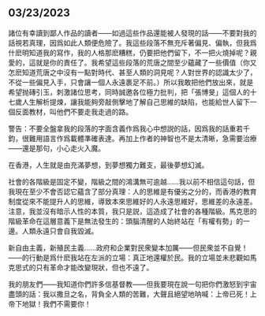 ## 03/23/2023

諸位有幸讀到鄙人作品的讀者——如過這些作品還能被人發現的話——不要對我的話視若真理，因爲如此人類便危險了。我這些段落不無充斥著偏見、偏執，但我爲什麽明知道我的寫作，我的人格那麽糟糕，仍要把他們留下，不一把火燒掉呢？親愛的，這就是你的責任了。我希望這些段落的荒唐之間至少蘊藏了一些價值（你又怎麽知道荒唐之中沒有一點對時代、甚至人類的洞見呢？人對世界的認識太少了，不從一些偏見入手，只會讓一個人永遠裹足不前。）所以我敢把他們放出來，就是希望抛磚引玉，刺激諸位思考，同時誠邀各位極力批判，把「張博旻」這個人的十七歲人生解析提煉，讓我能夠旁敲側擊地了解自己思維的缺陷，也能給世人留下一個反面教材，叫他們不要走我走過的路。

警告：不要全盤拿我的段落的字面含義作爲我心中想説的話，因爲我的話重若千鈞，很難用語言作爲載體準確表達。再加上作者的神智也不是太清晰，急需要治療——還是那句，小心走火入魔。

在香港，人生就是由充滿夢想，到夢想獨力難支，最後夢想幻滅。

社會的各階級是固定不變，階級之間的鴻溝無可逾越......我以前不相信這句話，但我現在至少不會否認它蘊含了部分真理：人的思維是有優劣之分的，而香港的教育制度從來不能提升人的思維，導致本來思維好的人永遠思維好，思維差的永遠差。注意，我並沒有暗示人性的本質，我只是説，這造成了社會的各種階級。馬克思的階級革命在這層意義下是無法發生的：頭腦清醒的人始終站在「有權有勢」的一邊。人類永遠只會自我毀滅。

新自由主義，新殖民主義......政府和企業對民衆變本加厲——但民衆並不自覺！——的行動是爲什麽我站在左派的立場：真正地還權於民。我的立場並未悲觀如馬克思式的只有革命才能改變現狀，但也不遠了。

我的朋友們——我知道你們許多信基督教——但我要現在說一句把你們激怒到宇宙盡頭的話：我以撒旦之名，背負全人類的苦難，大聲且絕望地呐喊：上帝已死！上帝下地獄！我們不需要你！
